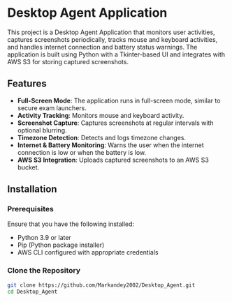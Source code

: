 # Desktop Agent Application

This project is a Desktop Agent Application that monitors user activities, captures screenshots periodically, tracks mouse and keyboard activities, and handles internet connection and battery status warnings. The application is built using Python with a Tkinter-based UI and integrates with AWS S3 for storing captured screenshots.

## Features

- **Full-Screen Mode**: The application runs in full-screen mode, similar to secure exam launchers.
- **Activity Tracking**: Monitors mouse and keyboard activity.
- **Screenshot Capture**: Captures screenshots at regular intervals with optional blurring.
- **Timezone Detection**: Detects and logs timezone changes.
- **Internet & Battery Monitoring**: Warns the user when the internet connection is low or when the battery is low.
- **AWS S3 Integration**: Uploads captured screenshots to an AWS S3 bucket.

## Installation

### Prerequisites

Ensure that you have the following installed:

- Python 3.9 or later
- Pip (Python package installer)
- AWS CLI configured with appropriate credentials

### Clone the Repository

```bash
git clone https://github.com/Markandey2002/Desktop_Agent.git
cd Desktop_Agent

